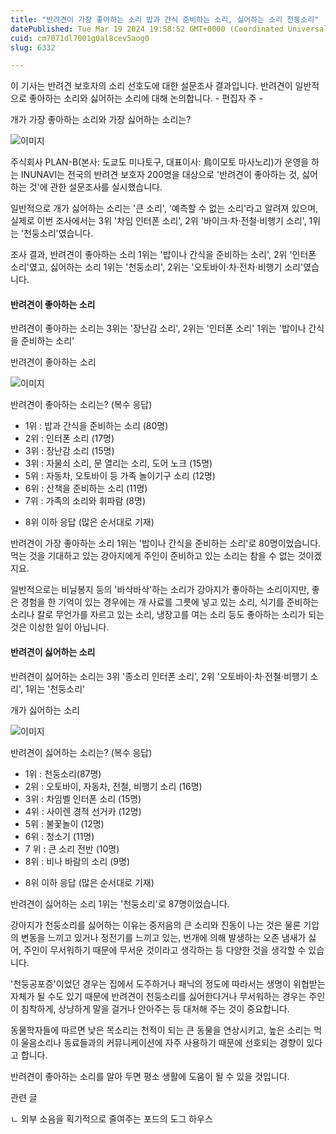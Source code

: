 ```yaml
---
title: "반려견이 가장 좋아하는 소리 밥과 간식 준비하는 소리, 싫어하는 소리 천둥소리"
datePublished: Tue Mar 19 2024 19:58:52 GMT+0000 (Coordinated Universal Time)
cuid: cm7071dl7001g0al8cev5aog0
slug: 6332

---
```



이 기사는 반려견 보호자의 소리 선호도에 대한 설문조사 결과입니다. 반려견이 일반적으로 좋아하는 소리와 싫어하는 소리에 대해 논의합니다. - 편집자 주 -

개가 가장 좋아하는 소리와 가장 싫어하는 소리는?

![이미지](https://cdn.hashnode.com/res/hashnode/image/upload/v1739260903268/7fa04db7-81a9-42af-8dc1-2d138f2ca64a.jpeg)

주식회사 PLAN-B(본사: 도쿄도 미나토구, 대표이사: ⿃이모토 마사노리)가 운영을 하는 INUNAVI는 전국의 반려견 보호자 200명을 대상으로 '반려견이 좋아하는 것, 싫어하는 것'에 관한 설문조사를 실시했습니다.

일반적으로 개가 싫어하는 소리는 '큰 소리', '예측할 수 없는 소리'라고 알려져 있으며, 실제로 이번 조사에서는 3위 '차임 인터폰 소리', 2위 '바이크·차·전철·비행기 소리', 1위는 '천둥소리'였습니다.

조사 결과, 반려견이 좋아하는 소리 1위는 '밥이나 간식을 준비하는 소리', 2위 '인터폰 소리'였고, 싫어하는 소리 1위는 '천둥소리', 2위는 '오토바이·차·전차·비행기 소리'였습니다.

#### 반려견이 좋아하는 소리

반려견이 좋아하는 소리는 3위는 '장난감 소리', 2위는 '인터폰 소리' 1위는 '밥이나 간식을 준비하는 소리'

반려견이 좋아하는 소리

![이미지](https://cdn.hashnode.com/res/hashnode/image/upload/v1739260904852/b463f764-e80c-4316-8dd9-21863a12239f.png)

반려견이 좋아하는 소리는? (복수 응답)

- 1위 : 밥과 간식을 준비하는 소리 (80명)
- 2위 : 인터폰 소리 (17명)
- 3위 : 장난감 소리 (15명)
- 3위 : 자물쇠 소리, 문 열리는 소리, 도어 노크 (15명)
- 5위 : 자동차, 오토바이 등 가족 놀이기구 소리 (12명)
- 6위 : 산책을 준비하는 소리 (11명)
- 7위 : 가족의 소리와 휘파람 (8명)

* 8위 이하 응답 (많은 순서대로 기재)

반려견이 가장 좋아하는 소리 1위는 '밥이나 간식을 준비하는 소리'로 80명이었습니다. 먹는 것을 기대하고 있는 강아지에게 주인이 준비하고 있는 소리는 참을 수 없는 것이겠지요.

일반적으로는 비닐봉지 등의 '바삭바삭'하는 소리가 강아지가 좋아하는 소리이지만, 좋은 경험을 한 기억이 있는 경우에는 개 사료를 그릇에 넣고 있는 소리, 식기를 준비하는 소리나 칼로 무언가를 자르고 있는 소리, 냉장고를 여는 소리 등도 좋아하는 소리가 되는 것은 이상한 일이 아닙니다.

#### 반려견이 싫어하는 소리

반려견이 싫어하는 소리는 3위 '종소리 인터폰 소리', 2위 '오토바이·차·전철·비행기 소리', 1위는 '천둥소리'

개가 싫어하는 소리

![이미지](https://cdn.hashnode.com/res/hashnode/image/upload/v1739260906680/ab5092c2-4ca4-40c8-a10f-1c2e385c887a.png)

반려견이 싫어하는 소리는? (복수 응답)

- 1위 : 천둥소리(87명)
- 2위 : 오토바이, 자동차, 전철, 비행기 소리 (16명)
- 3위 : 차임벨 인터폰 소리 (15명)
- 4위 : 사이렌 경적 선거카 (12명)
- 5위 : 불꽃놀이 (12명)
- 6위 : 청소기 (11명)
- 7 위 : 큰 소리 전반 (10명)
- 8위 : 비나 바람의 소리 (9명)

* 8위 이하 응답 (많은 순서대로 기재)

반려견이 싫어하는 소리 1위는 '천둥소리'로 87명이었습니다.

강아지가 천둥소리를 싫어하는 이유는 중저음의 큰 소리와 진동이 나는 것은 물론 기압의 변동을 느끼고 있거나 정전기를 느끼고 있는, 번개에 의해 발생하는 오존 냄새가 싫어, 주인이 무서워하기 때문에 무서운 것이라고 생각하는 등 다양한 것을 생각할 수 있습니다.

'천둥공포증'이었던 경우는 집에서 도주하거나 패닉의 정도에 따라서는 생명이 위협받는 자체가 될 수도 있기 때문에 반려견이 천둥소리를 싫어한다거나 무서워하는 경우는 주인이 침착하게, 상냥하게 말을 걸거나 안아주는 등 대처해 주는 것이 중요합니다.

동물학자들에 따르면 낮은 목소리는 천적이 되는 큰 동물을 연상시키고, 높은 소리는 먹이 울음소리나 동료들과의 커뮤니케이션에 자주 사용하기 때문에 선호되는 경향이 있다고 합니다.

반려견이 좋아하는 소리를 알아 두면 평소 생활에 도움이 될 수 있을 것입니다.

관련 글

ㄴ 외부 소음을 획기적으로 줄여주는 포드의 도그 하우스